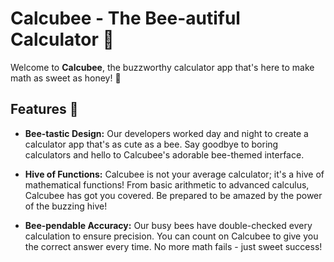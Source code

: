 # Calcubee - The Bee-autiful Calculator 🐝

Welcome to **Calcubee**, the buzzworthy calculator app that's here to make math as sweet as honey! 🍯

## Features 🌈

- **Bee-tastic Design:** Our developers worked day and night to create a calculator app that's as cute as a bee. Say goodbye to boring calculators and hello to Calcubee's adorable bee-themed interface.

- **Hive of Functions:** Calcubee is not your average calculator; it's a hive of mathematical functions! From basic arithmetic to advanced calculus, Calcubee has got you covered. Be prepared to be amazed by the power of the buzzing hive!

- **Bee-pendable Accuracy:** Our busy bees have double-checked every calculation to ensure precision. You can count on Calcubee to give you the correct answer every time. No more math fails - just sweet success!
